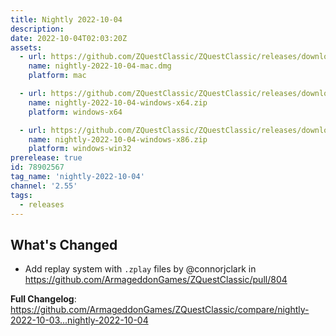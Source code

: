 ```yaml
---
title: Nightly 2022-10-04
description: 
date: 2022-10-04T02:03:20Z
assets: 
  - url: https://github.com/ZQuestClassic/ZQuestClassic/releases/download/nightly-2022-10-04/nightly-2022-10-04-mac.dmg
    name: nightly-2022-10-04-mac.dmg
    platform: mac

  - url: https://github.com/ZQuestClassic/ZQuestClassic/releases/download/nightly-2022-10-04/nightly-2022-10-04-windows-x64.zip
    name: nightly-2022-10-04-windows-x64.zip
    platform: windows-x64

  - url: https://github.com/ZQuestClassic/ZQuestClassic/releases/download/nightly-2022-10-04/nightly-2022-10-04-windows-x86.zip
    name: nightly-2022-10-04-windows-x86.zip
    platform: windows-win32
prerelease: true
id: 78902567
tag_name: 'nightly-2022-10-04'
channel: '2.55'
tags:
  - releases
---
```


## What's Changed
* Add replay system with `.zplay` files by @connorjclark in https://github.com/ArmageddonGames/ZQuestClassic/pull/804


**Full Changelog**: https://github.com/ArmageddonGames/ZQuestClassic/compare/nightly-2022-10-03...nightly-2022-10-04
